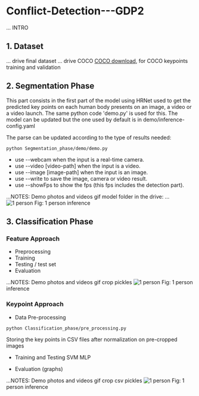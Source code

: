 # Conflict-Detection---GDP2

... INTRO

## 1. Dataset
... drive final dataset
... drive COCO
[COCO download](http://cocodataset.org/#download), for COCO keypoints training and validation


## 2. Segmentation Phase
This part consists in the first part of the model using HRNet used to get the predicted key points on each human body presents on an image, a video or a video launch. 
The same python code 'demo.py' is used for this. The model can be updated but the one used by default is in demo/inference-config.yaml

The parse can be updated according to the type of results needed:

```
python Segmentation_phase/demo/demo.py
```
- use --webcam when the input is a real-time camera.
- use --video [video-path] when the input is a video.
- use --image [image-path] when the input is an image.
- use --write to save the image, camera or video result.
- use --showFps to show the fps (this fps includes the detection part).

...NOTES: Demo photos and videos gif
model folder in the drive: ...
![1 person](inference_1.jpg)
Fig: 1 person inference

## 3. Classification Phase
### Feature Approach
- Preprocessing
- Training
- Testing / test set
- Evaluation

...NOTES:  Demo photos and videos gif
crop
pickles
![1 person](inference_1.jpg)
Fig: 1 person inference


### Keypoint Approach
- Data Pre-processing <br/> 
```
python Classification_phase/pre_processing.py
```
Storing the key points in CSV files after normalization on pre-cropped images

- Training and Testing
SVM
MLP

- Evaluation (graphs)

...NOTES: Demo photos and videos gif
crop
csv
pickles 
![1 person](inference_1.jpg)
Fig: 1 person inference
